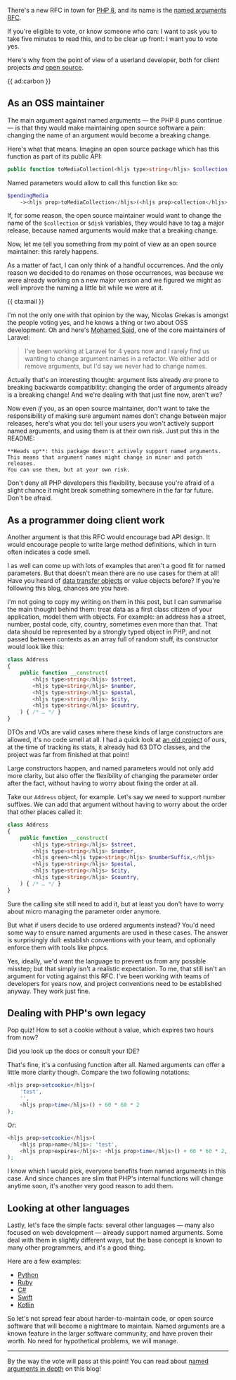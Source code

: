 There's a new RFC in town for [PHP 8](/blog/new-in-php-8), and its name is the [named arguments RFC](*https://wiki.php.net/rfc/named_params).

If you're eligible to vote, or know someone who can: I want to ask you to take five minutes to read this, and to be clear up front: I want you to vote yes.

Here's why from the point of view of a userland developer, both for client projects _and_ [open source](*https://spatie.be/open-source).

{{ ad:carbon }}

## As an OSS maintainer

The main argument against named arguments — the PHP 8 puns continue — is that they would make maintaining open source software a pain: changing the name of an argument would become a breaking change.

Here's what that means. Imagine an open source package which has this function as part of its public API:

```php
public function toMediaCollection(<hljs type>string</hljs> $collection, <hljs type>string</hljs> $disk = null);
```

Named parameters would allow to call this function like so:

```php
$pendingMedia
    -><hljs prop>toMediaCollection</hljs>(<hljs prop>collection</hljs>: 'downloads', <hljs prop>disk</hljs>: 's3');
```

If, for some reason, the open source maintainer would want to change the name of the `$collection` or `$disk` variables, they would have to tag a major release, because named arguments would make that a breaking change.

Now, let me tell you something from my point of view as an open source maintainer: this rarely happens. 

As a matter of fact, I can only think of a handful occurrences. And the only reason we decided to do renames on those occurrences, was because we were already working on a new major version and we figured we might as well improve the naming a little bit while we were at it.

{{ cta:mail }}

I'm not the only one with that opinion by the way, Nicolas Grekas is amongst the people voting yes, and he knows a thing or two about OSS development. Oh and here's [Mohamed Said](*https://twitter.com/themsaid/status/1281819955231690753?s=20), one of the core maintainers of Laravel:

> I've been working at Laravel for 4 years now and I rarely find us wanting to change argument names in a refactor. We either add or remove arguments, but I'd say we never had to change names.

Actually that's an interesting thought: argument lists already _are_ prone to breaking backwards compatibility: changing the order of arguments already is a breaking change! And we're dealing with that just fine now, aren't we?

Now even _if_ you, as an open source maintainer, don't want to take the responsibility of making sure argument names don't change between major releases, here's what you do: tell your users you won't actively support named arguments, and using them is at their own risk. Just put this in the README:

```
**Heads up**: this package doesn't actively support named arguments. 
This means that argument names might change in minor and patch releases. 
You can use them, but at your own risk.
```

Don't deny all PHP developers this flexibility, because you're afraid of a slight chance it might break something somewhere in the far far future. Don't be afraid.

## As a programmer doing client work

Another argument is that this RFC would encourage bad API design. It would encourage people to write large method definitions, which in turn often indicates a code smell.

I as well can come up with lots of examples that aren't a good fit for named parameters. But that doesn't mean there are no use cases for them at all! Have you heard of [data transfer objects](/blog/laravel-beyond-crud-02-working-with-data) or value objects before? If you're following this blog, chances are you have.  

I'm not going to copy my writing on them in this post, but I can summarise the main thought behind them: treat data as a first class citizen of your application, model them with objects. For example: an address has a street, number, postal code, city, country, sometimes even more than that. That data should be represented by a strongly typed object in PHP, and not passed between contexts as an array full of random stuff, its constructor would look like this:

```php
class Address
{
    public function __construct(
        <hljs type>string</hljs> $street,
        <hljs type>string</hljs> $number,
        <hljs type>string</hljs> $postal,
        <hljs type>string</hljs> $city,
        <hljs type>string</hljs> $country,
    ) { /* … */ }
}
```

DTOs and VOs are valid cases where these kinds of large constructors are allowed, it's no code smell at all. I had a quick look at [an old project](/blog/a-project-at-spatie) of ours, at the time of tracking its stats, it already had 63 DTO classes, and the project was far from finished at that point!

Large constructors happen, and named parameters would not only add more clarity, but also offer the flexibility of changing the parameter order after the fact, without having to worry about fixing the order at all.

Take our `Address` object, for example. Let's say we need to support number suffixes. We can add that argument without having to worry about the order that other places called it:

```php
class Address
{
    public function __construct(
        <hljs type>string</hljs> $street,
        <hljs type>string</hljs> $number,
        <hljs green><hljs type>string</hljs> $numberSuffix,</hljs>
        <hljs type>string</hljs> $postal,
        <hljs type>string</hljs> $city,
        <hljs type>string</hljs> $country,
    ) { /* … */ }
}
```

Sure the calling site still need to add it, but at least you don't have to worry about micro managing the parameter order anymore. 

But what if users decide to use ordered arguments instead? You'd need some way to ensure named arguments are used in these cases. The answer is surprisingly dull: establish conventions with your team, and optionally enforce them with tools like phpcs.

Yes, ideally, we'd want the language to prevent us from any possible misstep; but that simply isn't a realistic expectation. To me, that still isn't an argument for voting against this RFC. I've been working with teams of developers for years now, and project conventions need to be established anyway. They work just fine.

## Dealing with PHP's own legacy

Pop quiz! How to set a cookie without a value, which expires two hours from now?

Did you look up the docs or consult your IDE?

That's fine, it's a confusing function after all. Named arguments can offer a little more clarity though. Compare the two following notations:

```php
<hljs prop>setcookie</hljs>(
    'test', 
    '', 
    <hljs prop>time</hljs>() + 60 * 60 * 2
);
```

Or:

```php
<hljs prop>setcookie</hljs>(
    <hljs prop>name</hljs>: 'test',
    <hljs prop>expires</hljs>: <hljs prop>time</hljs>() + 60 * 60 * 2,
);
```

I know which I would pick, everyone benefits from named arguments in this case. And since chances are slim that PHP's internal functions will change anytime soon, it's another very good reason to add them.

## Looking at other languages

Lastly, let's face the simple facts: several other languages — many also focused on web development — already support named arguments. Some deal with them in slightly different ways, but the base concept is known to many other programmers, and it's a good thing.  

Here are a few examples:

- [Python](*https://treyhunner.com/2018/04/keyword-arguments-in-python/)
- [Ruby](*https://thoughtbot.com/blog/ruby-2-keyword-arguments)
- [C#](*https://docs.microsoft.com/en-us/dotnet/csharp/programming-guide/classes-and-structs/named-and-optional-arguments)
- [Swift](*https://useyourloaf.com/blog/swift-named-parameters/)
- [Kotlin](*https://kotlinlang.org/docs/reference/functions.html#named-arguments)

So let's not spread fear about harder-to-maintain code, or open source software that will become a nightmare to maintain. Named arguments are a known feature in the larger software community, and have proven their worth. No need for hypothetical problems, we will manage. 

---

By the way the vote will pass at this point! You can read about [named arguments in depth](/blog/php-8-named-arguments) on this blog!
